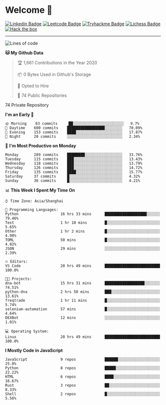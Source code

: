 # Welcome 👋

[![Linkedin Badge](https://img.shields.io/badge/-PedroTorres-blue?style=flat-square&logo=Linkedin&logoColor=white&link=https://www.linkedin.com/in/PedroTorres/)](https://www.linkedin.com/in/pedro-torres-cruz/)
[![Leetcode Badge](https://img.shields.io/badge/profile-leetcode-green)](https://leetcode.com/corfucinas/)
[![Tryhackme Badge](https://img.shields.io/badge/profile-tryhackme-blue)](https://tryhackme.com/p/Corfucinas/)
[![Lichess Badge](https://img.shields.io/badge/challenge_me-lichess-yellow)](https://lichess.org/@/Corfucinas)
[![Hack the box](https://img.shields.io/badge/hack_the_box-profile-red)](https://www.hackthebox.eu/profile/375826)

---

<!--START_SECTION:waka-->
![Lines of code](https://img.shields.io/badge/From%20Hello%20World%20I%27ve%20Written-26.6%20million%20lines%20of%20code-blue)

**🐱 My Github Data** 

> 🏆 1,661 Contributions in the Year 2020
 > 
> 📦 0 Bytes Used in Github's Storage 
 > 
> 💼 Opted to Hire
 > 
> 📜 74 Public Repositories 
 > 
74 Private Repository 
 > 
**I'm an Early 🐤** 

```text
🌞 Morning    83 commits     ██░░░░░░░░░░░░░░░░░░░░░░░   9.7% 
🌆 Daytime    600 commits    █████████████████░░░░░░░░   70.09% 
🌃 Evening    153 commits    ████░░░░░░░░░░░░░░░░░░░░░   17.87% 
🌙 Night      20 commits     ░░░░░░░░░░░░░░░░░░░░░░░░░   2.34%

```
📅 **I'm Most Productive on Monday** 

```text
Monday       289 commits    ████████░░░░░░░░░░░░░░░░░   33.76% 
Tuesday      115 commits    ███░░░░░░░░░░░░░░░░░░░░░░   13.43% 
Wednesday    118 commits    ███░░░░░░░░░░░░░░░░░░░░░░   13.79% 
Thursday     126 commits    ███░░░░░░░░░░░░░░░░░░░░░░   14.72% 
Friday       135 commits    ████░░░░░░░░░░░░░░░░░░░░░   15.77% 
Saturday     37 commits     █░░░░░░░░░░░░░░░░░░░░░░░░   4.32% 
Sunday       36 commits     █░░░░░░░░░░░░░░░░░░░░░░░░   4.21%

```


📊 **This Week I Spent My Time On** 

```text
⌚︎ Time Zone: Asia/Shanghai

💬 Programming Languages: 
Python                   16 hrs 33 mins      ███████████████████░░░░░░   79.46% 
Text                     1 hr 10 mins        █░░░░░░░░░░░░░░░░░░░░░░░░   5.65% 
Other                    1 hr 2 mins         █░░░░░░░░░░░░░░░░░░░░░░░░   4.98% 
TOML                     50 mins             █░░░░░░░░░░░░░░░░░░░░░░░░   4.02% 
JSON                     29 mins             ░░░░░░░░░░░░░░░░░░░░░░░░░   2.39%

🔥 Editors: 
VS Code                  20 hrs 49 mins      █████████████████████████   100.0%

🐱‍💻 Projects: 
dna-bot                  15 hrs 31 mins      ██████████████████░░░░░░░   74.51% 
python-dna               2 hrs 50 mins       ███░░░░░░░░░░░░░░░░░░░░░░   13.61% 
freqtrade                1 hr 11 mins        █░░░░░░░░░░░░░░░░░░░░░░░░   5.74% 
selenium-automation      57 mins             █░░░░░░░░░░░░░░░░░░░░░░░░   4.64% 
DEXBot                   12 mins             ░░░░░░░░░░░░░░░░░░░░░░░░░   1.01%

💻 Operating System: 
Linux                    20 hrs 49 mins      █████████████████████████   100.0%

```

**I Mostly Code in JavaScript** 

```text
JavaScript               9 repos             ██████░░░░░░░░░░░░░░░░░░░   25.0% 
Python                   8 repos             █████░░░░░░░░░░░░░░░░░░░░   22.22% 
HTML                     6 repos             ████░░░░░░░░░░░░░░░░░░░░░   16.67% 
Rust                     3 repos             ██░░░░░░░░░░░░░░░░░░░░░░░   8.33% 
Shell                    2 repos             █░░░░░░░░░░░░░░░░░░░░░░░░   5.56%

```



<!--END_SECTION:waka-->
